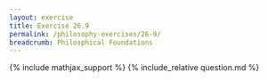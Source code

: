 ```yaml
---
layout: exercise
title: Exercise 26.9
permalink: /philosophy-exercises/26-9/
breadcrumb: Philosphical Foundations
---
```


{% include mathjax_support %}
{% include_relative question.md %}
